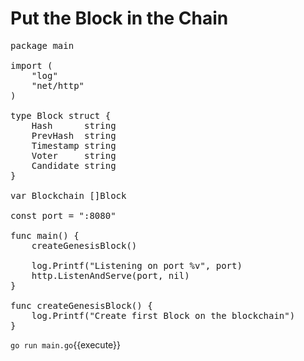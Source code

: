 # Put the Block in the Chain

<pre class="file" data-filename="main.go" data-target="replace">
package main

import (
	"log"
	"net/http"
)

type Block struct {
	Hash      string
	PrevHash  string
	Timestamp string
	Voter     string
	Candidate string
}

var Blockchain []Block

const port = ":8080"

func main() {
	createGenesisBlock()

	log.Printf("Listening on port %v", port)
	http.ListenAndServe(port, nil)
}

func createGenesisBlock() {
	log.Printf("Create first Block on the blockchain")
}
</pre>

`go run main.go`{{execute}}